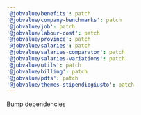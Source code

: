```yaml
---
'@jobvalue/benefits': patch
'@jobvalue/company-benchmarks': patch
'@jobvalue/job': patch
'@jobvalue/labour-cost': patch
'@jobvalue/province': patch
'@jobvalue/salaries': patch
'@jobvalue/salaries-comparator': patch
'@jobvalue/salaries-variations': patch
'@jobvalue/utils': patch
'@jobvalue/billing': patch
'@jobvalue/pdfs': patch
'@jobvalue/themes-stipendiogiusto': patch
---
```


Bump dependencies
